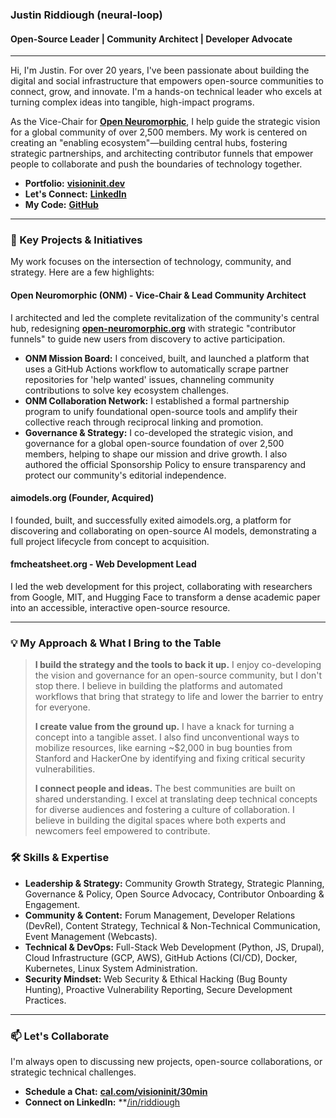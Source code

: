 ### **Justin Riddiough (neural-loop)**

#### Open-Source Leader | Community Architect | Developer Advocate

---

Hi, I'm Justin. For over 20 years, I've been passionate about building the digital and social infrastructure that empowers open-source communities to connect, grow, and innovate. I'm a hands-on technical leader who excels at turning complex ideas into tangible, high-impact programs.

As the Vice-Chair for **[Open Neuromorphic](https://open-neuromorphic.org)**, I help guide the strategic vision for a global community of over 2,500 members. My work is centered on creating an "enabling ecosystem"—building central hubs, fostering strategic partnerships, and architecting contributor funnels that empower people to collaborate and push the boundaries of technology together.

- **Portfolio:** **[visioninit.dev](https://visioninit.dev)**
- **Let's Connect:** **[LinkedIn](https://www.linkedin.com/in/riddiough/)**
- **My Code:** **[GitHub](https://github.com/neural-loop)**

---

### **🚀 Key Projects & Initiatives**

My work focuses on the intersection of technology, community, and strategy. Here are a few highlights:

#### **Open Neuromorphic (ONM) - Vice-Chair & Lead Community Architect**

I architected and led the complete revitalization of the community's central hub, redesigning **[open-neuromorphic.org](https://open-neuromorphic.org)** with strategic "contributor funnels" to guide new users from discovery to active participation.

- **ONM Mission Board:** I conceived, built, and launched a platform that uses a GitHub Actions workflow to automatically scrape partner repositories for 'help wanted' issues, channeling community contributions to solve key ecosystem challenges.
- **ONM Collaboration Network:** I established a formal partnership program to unify foundational open-source tools and amplify their collective reach through reciprocal linking and promotion.
- **Governance & Strategy:** I co-developed the strategic vision, and governance for a global open-source foundation of over 2,500 members, helping to shape our mission and drive growth. I also authored the official Sponsorship Policy to ensure transparency and protect our community's editorial independence.

#### **aimodels.org (Founder, Acquired)**

I founded, built, and successfully exited aimodels.org, a platform for discovering and collaborating on open-source AI models, demonstrating a full project lifecycle from concept to acquisition.

#### **fmcheatsheet.org - Web Development Lead**

I led the web development for this project, collaborating with researchers from Google, MIT, and Hugging Face to transform a dense academic paper into an accessible, interactive open-source resource.

---

### **💡 My Approach & What I Bring to the Table**

> **I build the strategy and the tools to back it up.** I enjoy co-developing the vision and governance for an open-source community, but I don't stop there. I believe in building the platforms and automated workflows that bring that strategy to life and lower the barrier to entry for everyone.
>
> **I create value from the ground up.** I have a knack for turning a concept into a tangible asset. I also find unconventional ways to mobilize resources, like earning ~$2,000 in bug bounties from Stanford and HackerOne by identifying and fixing critical security vulnerabilities.
>
> **I connect people and ideas.** The best communities are built on shared understanding. I excel at translating deep technical concepts for diverse audiences and fostering a culture of collaboration. I believe in building the digital spaces where both experts and newcomers feel empowered to contribute.

### **🛠️ Skills & Expertise**

- **Leadership & Strategy:** Community Growth Strategy, Strategic Planning, Governance & Policy, Open Source Advocacy, Contributor Onboarding & Engagement.
- **Community & Content:** Forum Management, Developer Relations (DevRel), Content Strategy, Technical & Non-Technical Communication, Event Management (Webcasts).
- **Technical & DevOps:** Full-Stack Web Development (Python, JS, Drupal), Cloud Infrastructure (GCP, AWS), GitHub Actions (CI/CD), Docker, Kubernetes, Linux System Administration.
- **Security Mindset:** Web Security & Ethical Hacking (Bug Bounty Hunting), Proactive Vulnerability Reporting, Secure Development Practices.

---

### **📫 Let's Collaborate**

I'm always open to discussing new projects, open-source collaborations, or strategic technical challenges.

- **Schedule a Chat:** **[cal.com/visioninit/30min](https://cal.com/visioninit/30min)**
- **Connect on LinkedIn:** **[/in/riddiough](https://www.linkedin.com/in/riddiough/)
